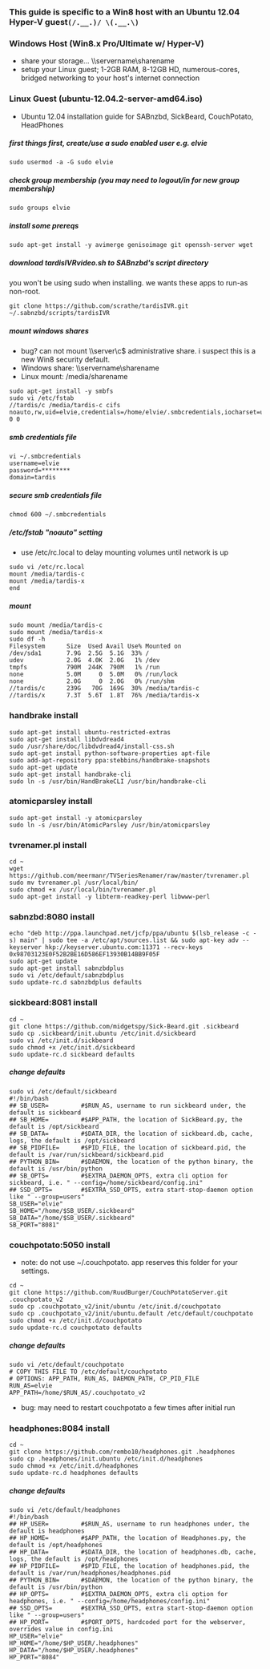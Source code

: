 ### This guide is specific to a Win8 host with an Ubuntu 12.04 Hyper-V guest```‎(/.__.)/ \(.__.\)```

### Windows Host (Win8.x Pro/Ultimate w/ Hyper-V)
* share your storage... \\\servername\sharename
* setup your Linux guest;  1-2GB RAM, 8-12GB HD, numerous-cores, bridged networking to your host's internet connection
 
### Linux Guest (ubuntu-12.04.2-server-amd64.iso)
* Ubuntu 12.04 installation guide for SABnzbd, SickBeard, CouchPotato, HeadPhones

##### first things first, create/use a sudo enabled user e.g. elvie
```
sudo usermod -a -G sudo elvie
```
##### check group membership (you may need to logout/in for new group membership)
```
sudo groups elvie
```

##### install some prereqs
```
sudo apt-get install -y avimerge genisoimage git openssh-server wget
```

##### download tardisIVRvideo.sh to SABnzbd's script directory
you won't be using sudo when installing. we wants these apps to run-as non-root.
```
git clone https://github.com/scrathe/tardisIVR.git ~/.sabnzbd/scripts/tardisIVR
```

##### mount windows shares
* bug?  can not mount \\\server\c$ administrative share.  i suspect this is a new Win8 security default.
* Windows share: \\\servername\sharename
* Linux mount:   /media/sharename

```
sudo apt-get install -y smbfs
sudo vi /etc/fstab
//tardis/c /media/tardis-c cifs noauto,rw,uid=elvie,credentials=/home/elvie/.smbcredentials,iocharset=utf8,file_mode=0770,dir_mode=0770,sec=ntlm 0 0
```

##### smb credentials file
```
vi ~/.smbcredentials
username=elvie
password=********
domain=tardis
```

##### secure smb credentials file
```
chmod 600 ~/.smbcredentials
```
##### /etc/fstab "noauto" setting
* use /etc/rc.local to delay mounting volumes until network is up

```
sudo vi /etc/rc.local
mount /media/tardis-c
mount /media/tardis-x
end
```

##### mount
```
sudo mount /media/tardis-c
sudo mount /media/tardis-x
sudo df -h
Filesystem      Size  Used Avail Use% Mounted on
/dev/sda1       7.9G  2.5G  5.1G  33% /
udev            2.0G  4.0K  2.0G   1% /dev
tmpfs           790M  244K  790M   1% /run
none            5.0M     0  5.0M   0% /run/lock
none            2.0G     0  2.0G   0% /run/shm
//tardis/c      239G   70G  169G  30% /media/tardis-c
//tardis/x      7.3T  5.6T  1.8T  76% /media/tardis-x
```

### handbrake install
```
sudo apt-get install ubuntu-restricted-extras
sudo apt-get install libdvdread4
sudo /usr/share/doc/libdvdread4/install-css.sh
sudo apt-get install python-software-properties apt-file
sudo add-apt-repository ppa:stebbins/handbrake-snapshots
sudo apt-get update
sudo apt-get install handbrake-cli
sudo ln -s /usr/bin/HandBrakeCLI /usr/bin/handbrake-cli
```

### atomicparsley install
```
sudo apt-get install -y atomicparsley
sudo ln -s /usr/bin/AtomicParsley /usr/bin/atomicparsley
```

### tvrenamer.pl install
```
cd ~
wget https://github.com/meermanr/TVSeriesRenamer/raw/master/tvrenamer.pl
sudo mv tvrenamer.pl /usr/local/bin/
sudo chmod +x /usr/local/bin/tvrenamer.pl
sudo apt-get install -y libterm-readkey-perl libwww-perl
```

### sabnzbd:8080 install
```
echo "deb http://ppa.launchpad.net/jcfp/ppa/ubuntu $(lsb_release -c -s) main" | sudo tee -a /etc/apt/sources.list && sudo apt-key adv --keyserver hkp://keyserver.ubuntu.com:11371 --recv-keys 0x98703123E0F52B2BE16D586EF13930B14BB9F05F
sudo apt-get update
sudo apt-get install sabnzbdplus
sudo vi /etc/default/sabnzbdplus
sudo update-rc.d sabnzbdplus defaults
```

### sickbeard:8081 install
```
cd ~
git clone https://github.com/midgetspy/Sick-Beard.git .sickbeard
sudo cp .sickbeard/init.ubuntu /etc/init.d/sickbeard
sudo vi /etc/init.d/sickbeard
sudo chmod +x /etc/init.d/sickbeard
sudo update-rc.d sickbeard defaults
```

##### change defaults
```
sudo vi /etc/default/sickbeard
#!/bin/bash
## SB_USER=         #$RUN_AS, username to run sickbeard under, the default is sickbeard
## SB_HOME=         #$APP_PATH, the location of SickBeard.py, the default is /opt/sickbeard
## SB_DATA=         #$DATA_DIR, the location of sickbeard.db, cache, logs, the default is /opt/sickbeard
## SB_PIDFILE=      #$PID_FILE, the location of sickbeard.pid, the default is /var/run/sickbeard/sickbeard.pid
## PYTHON_BIN=      #$DAEMON, the location of the python binary, the default is /usr/bin/python
## SB_OPTS=         #$EXTRA_DAEMON_OPTS, extra cli option for sickbeard, i.e. " --config=/home/sickbeard/config.ini"
## SSD_OPTS=        #$EXTRA_SSD_OPTS, extra start-stop-daemon option like " --group=users"
SB_USER="elvie"
SB_HOME="/home/$SB_USER/.sickbeard"
SB_DATA="/home/$SB_USER/.sickbeard"
SB_PORT="8081"
```

### couchpotato:5050 install
* note:  do not use ~/.couchpotato.  app reserves this folder for your settings.

```
cd ~
git clone https://github.com/RuudBurger/CouchPotatoServer.git .couchpotato_v2
sudo cp .couchpotato_v2/init/ubuntu /etc/init.d/couchpotato
sudo cp .couchpotato_v2/init/ubuntu.default /etc/default/couchpotato
sudo chmod +x /etc/init.d/couchpotato
sudo update-rc.d couchpotato defaults
```

##### change defaults
```
sudo vi /etc/default/couchpotato
# COPY THIS FILE TO /etc/default/couchpotato
# OPTIONS: APP_PATH, RUN_AS, DAEMON_PATH, CP_PID_FILE
RUN_AS=elvie
APP_PATH=/home/$RUN_AS/.couchpotato_v2
```
* bug:  may need to restart couchpotato a few times after initial run

### headphones:8084 install
```
cd ~
git clone https://github.com/rembo10/headphones.git .headphones
sudo cp .headphones/init.ubuntu /etc/init.d/headphones
sudo chmod +x /etc/init.d/headphones
sudo update-rc.d headphones defaults
```

##### change defaults
```
sudo vi /etc/default/headphones
#!/bin/bash
## HP_USER=         #$RUN_AS, username to run headphones under, the default is headphones
## HP_HOME=         #$APP_PATH, the location of Headphones.py, the default is /opt/headphones
## HP_DATA=         #$DATA_DIR, the location of headphones.db, cache, logs, the default is /opt/headphones
## HP_PIDFILE=      #$PID_FILE, the location of headphones.pid, the default is /var/run/headphones/headphones.pid
## PYTHON_BIN=      #$DAEMON, the location of the python binary, the default is /usr/bin/python
## HP_OPTS=         #$EXTRA_DAEMON_OPTS, extra cli option for headphones, i.e. " --config=/home/headphones/config.ini"
## SSD_OPTS=        #$EXTRA_SSD_OPTS, extra start-stop-daemon option like " --group=users"
## HP_PORT=         #$PORT_OPTS, hardcoded port for the webserver, overrides value in config.ini
HP_USER="elvie"
HP_HOME="/home/$HP_USER/.headphones"
HP_DATA="/home/$HP_USER/.headphones"
HP_PORT="8084"
```
